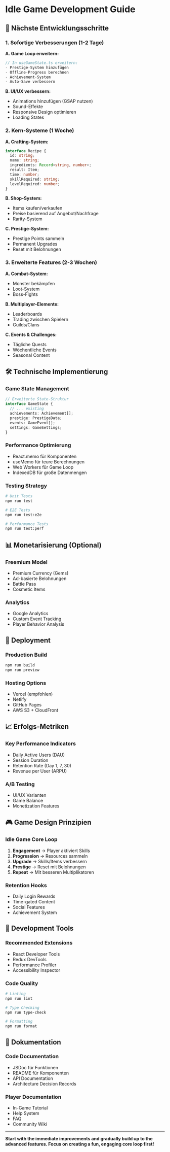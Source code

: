 # Idle Game Development Guide

## 🎯 Nächste Entwicklungsschritte

### 1. **Sofortige Verbesserungen** (1-2 Tage)

**A. Game Loop erweitern:**

```typescript
// In useGameState.ts erweitern:
- Prestige-System hinzufügen
- Offline-Progress berechnen
- Achievement-System
- Auto-Save verbessern
```

**B. UI/UX verbessern:**

- Animations hinzufügen (GSAP nutzen)
- Sound-Effekte
- Responsive Design optimieren
- Loading States

### 2. **Kern-Systeme** (1 Woche)

**A. Crafting-System:**

```typescript
interface Recipe {
  id: string;
  name: string;
  ingredients: Record<string, number>;
  result: Item;
  time: number;
  skillRequired: string;
  levelRequired: number;
}
```

**B. Shop-System:**

- Items kaufen/verkaufen
- Preise basierend auf Angebot/Nachfrage
- Rarity-System

**C. Prestige-System:**

- Prestige Points sammeln
- Permanent Upgrades
- Reset mit Belohnungen

### 3. **Erweiterte Features** (2-3 Wochen)

**A. Combat-System:**

- Monster bekämpfen
- Loot-System
- Boss-Fights

**B. Multiplayer-Elemente:**

- Leaderboards
- Trading zwischen Spielern
- Guilds/Clans

**C. Events & Challenges:**

- Tägliche Quests
- Wöchentliche Events
- Seasonal Content

## 🛠️ Technische Implementierung

### Game State Management

```typescript
// Erweiterte State-Struktur
interface GameState {
  // ... existing
  achievements: Achievement[];
  prestige: PrestigeData;
  events: GameEvent[];
  settings: GameSettings;
}
```

### Performance Optimierung

- React.memo für Komponenten
- useMemo für teure Berechnungen
- Web Workers für Game Loop
- IndexedDB für große Datenmengen

### Testing Strategy

```bash
# Unit Tests
npm run test

# E2E Tests
npm run test:e2e

# Performance Tests
npm run test:perf
```

## 📊 Monetarisierung (Optional)

### Freemium Model

- Premium Currency (Gems)
- Ad-basierte Belohnungen
- Battle Pass
- Cosmetic Items

### Analytics

- Google Analytics
- Custom Event Tracking
- Player Behavior Analysis

## 🚀 Deployment

### Production Build

```bash
npm run build
npm run preview
```

### Hosting Options

- Vercel (empfohlen)
- Netlify
- GitHub Pages
- AWS S3 + CloudFront

## 📈 Erfolgs-Metriken

### Key Performance Indicators

- Daily Active Users (DAU)
- Session Duration
- Retention Rate (Day 1, 7, 30)
- Revenue per User (ARPU)

### A/B Testing

- UI/UX Varianten
- Game Balance
- Monetization Features

## 🎮 Game Design Prinzipien

### Idle Game Core Loop

1. **Engagement** → Player aktiviert Skills
2. **Progression** → Resources sammeln
3. **Upgrade** → Skills/Items verbessern
4. **Prestige** → Reset mit Belohnungen
5. **Repeat** → Mit besseren Multiplikatoren

### Retention Hooks

- Daily Login Rewards
- Time-gated Content
- Social Features
- Achievement System

## 🔧 Development Tools

### Recommended Extensions

- React Developer Tools
- Redux DevTools
- Performance Profiler
- Accessibility Inspector

### Code Quality

```bash
# Linting
npm run lint

# Type Checking
npm run type-check

# Formatting
npm run format
```

## 📝 Dokumentation

### Code Documentation

- JSDoc für Funktionen
- README für Komponenten
- API Documentation
- Architecture Decision Records

### Player Documentation

- In-Game Tutorial
- Help System
- FAQ
- Community Wiki

---

**Start with the immediate improvements and gradually build up to the advanced features. Focus on creating a fun, engaging core loop first!**

